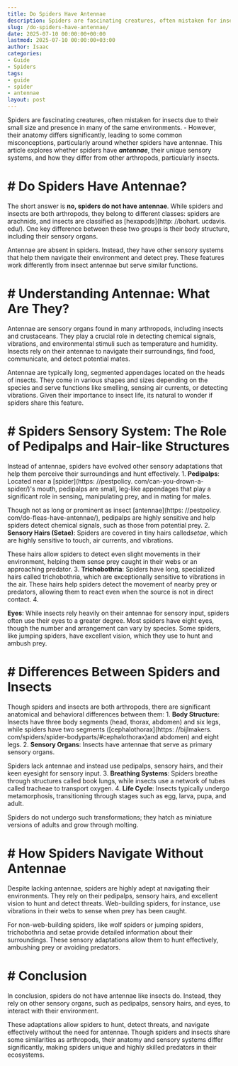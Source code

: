 ```yaml
---
title: Do Spiders Have Antennae
description: Spiders are fascinating creatures, often mistaken for insects due to their small size and presence in many of the same environments. - However, their anatomy...
slug: /do-spiders-have-antennae/
date: 2025-07-10 00:00:00+00:00
lastmod: 2025-07-10 00:00:00+03:00
author: Isaac
categories:
- Guide
- Spiders
tags:
- guide
- spider
- antennae
layout: post
---
```


Spiders are fascinating creatures, often mistaken for insects due to their small size and presence in many of the same environments. - However, their anatomy differs significantly, leading to some common misconceptions, particularly around whether spiders have antennae. This article explores whether spiders have ***antennae***, their unique sensory systems, and how they differ from other arthropods, particularly insects.

# # Do Spiders Have Antennae?

The short answer is **no, spiders do not have antennae**. While spiders and insects are both arthropods, they belong to different classes: spiders are arachnids, and insects are classified as [hexapods](http: //bohart. ucdavis. edu/). One key difference between these two groups is their body structure, including their sensory organs.

Antennae are absent in spiders. Instead, they have other sensory systems that help them navigate their environment and detect prey. These features work differently from insect antennae but serve similar functions.

# # Understanding Antennae: What Are They?

Antennae are sensory organs found in many arthropods, including insects and crustaceans. They play a crucial role in detecting chemical signals, vibrations, and environmental stimuli such as temperature and humidity. Insects rely on their antennae to navigate their surroundings, find food, communicate, and detect potential mates.

Antennae are typically long, segmented appendages located on the heads of insects. They come in various shapes and sizes depending on the species and serve functions like smelling, sensing air currents, or detecting vibrations. Given their importance to insect life, its natural to wonder if spiders share this feature.

# # Spiders Sensory System: The Role of Pedipalps and Hair-like Structures

Instead of antennae, spiders have evolved other sensory adaptations that help them perceive their surroundings and hunt effectively. 1. **Pedipalps**: Located near a [spider](https: //pestpolicy. com/can-you-drown-a-spider/)'s mouth, pedipalps are small, leg-like appendages that play a significant role in sensing, manipulating prey, and in mating for males.

Though not as long or prominent as insect [antennae](https: //pestpolicy. com/do-fleas-have-antennae/), pedipalps are highly sensitive and help spiders detect chemical signals, such as those from potential prey. 2. **Sensory Hairs (Setae)**: Spiders are covered in tiny hairs called*setae*, which are highly sensitive to touch, air currents, and vibrations.

These hairs allow spiders to detect even slight movements in their environment, helping them sense prey caught in their webs or an approaching predator. 3. **Trichobothria**: Spiders have long, specialized hairs called trichobothria, which are exceptionally sensitive to vibrations in the air. These hairs help spiders detect the movement of nearby prey or predators, allowing them to react even when the source is not in direct contact. 4.

**Eyes**: While insects rely heavily on their antennae for sensory input, spiders often use their eyes to a greater degree. Most spiders have eight eyes, though the number and arrangement can vary by species. Some spiders, like jumping spiders, have excellent vision, which they use to hunt and ambush prey.

# # Differences Between Spiders and Insects

Though spiders and insects are both arthropods, there are significant anatomical and behavioral differences between them: 1. **Body Structure**: Insects have three body segments (head, thorax, abdomen) and six legs, while spiders have two segments ([cephalothorax](https: //bijlmakers. com/spiders/spider-bodyparts/#cephalothorax)and abdomen) and eight legs. 2. **Sensory Organs**: Insects have antennae that serve as primary sensory organs.

Spiders lack antennae and instead use pedipalps, sensory hairs, and their keen eyesight for sensory input. 3. **Breathing Systems**: Spiders breathe through structures called book lungs, while insects use a network of tubes called tracheae to transport oxygen. 4. **Life Cycle**: Insects typically undergo metamorphosis, transitioning through stages such as egg, larva, pupa, and adult.

Spiders do not undergo such transformations; they hatch as miniature versions of adults and grow through molting.

# # How Spiders Navigate Without Antennae

Despite lacking antennae, spiders are highly adept at navigating their environments. They rely on their pedipalps, sensory hairs, and excellent vision to hunt and detect threats. Web-building spiders, for instance, use vibrations in their webs to sense when prey has been caught.

For non-web-building spiders, like wolf spiders or jumping spiders, trichobothria and setae provide detailed information about their surroundings. These sensory adaptations allow them to hunt effectively, ambushing prey or avoiding predators.

# # Conclusion

In conclusion, spiders do not have antennae like insects do. Instead, they rely on other sensory organs, such as pedipalps, sensory hairs, and eyes, to interact with their environment.

These adaptations allow spiders to hunt, detect threats, and navigate effectively without the need for antennae. Though spiders and insects share some similarities as arthropods, their anatomy and sensory systems differ significantly, making spiders unique and highly skilled predators in their ecosystems.
